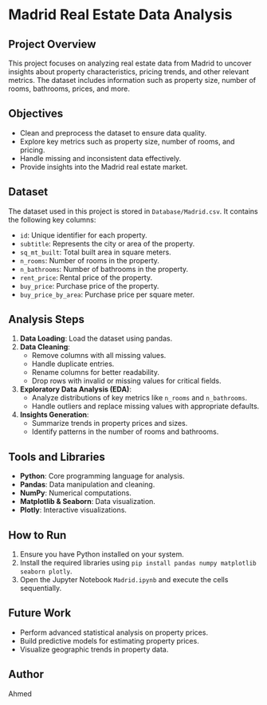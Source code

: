 # Madrid Real Estate Data Analysis

## Project Overview
This project focuses on analyzing real estate data from Madrid to uncover insights about property characteristics, pricing trends, and other relevant metrics. The dataset includes information such as property size, number of rooms, bathrooms, prices, and more.

## Objectives
- Clean and preprocess the dataset to ensure data quality.
- Explore key metrics such as property size, number of rooms, and pricing.
- Handle missing and inconsistent data effectively.
- Provide insights into the Madrid real estate market.

## Dataset
The dataset used in this project is stored in `Database/Madrid.csv`. It contains the following key columns:
- `id`: Unique identifier for each property.
- `subtitle`: Represents the city or area of the property.
- `sq_mt_built`: Total built area in square meters.
- `n_rooms`: Number of rooms in the property.
- `n_bathrooms`: Number of bathrooms in the property.
- `rent_price`: Rental price of the property.
- `buy_price`: Purchase price of the property.
- `buy_price_by_area`: Purchase price per square meter.

## Analysis Steps
1. **Data Loading**: Load the dataset using pandas.
2. **Data Cleaning**:
   - Remove columns with all missing values.
   - Handle duplicate entries.
   - Rename columns for better readability.
   - Drop rows with invalid or missing values for critical fields.
3. **Exploratory Data Analysis (EDA)**:
   - Analyze distributions of key metrics like `n_rooms` and `n_bathrooms`.
   - Handle outliers and replace missing values with appropriate defaults.
4. **Insights Generation**:
   - Summarize trends in property prices and sizes.
   - Identify patterns in the number of rooms and bathrooms.

## Tools and Libraries
- **Python**: Core programming language for analysis.
- **Pandas**: Data manipulation and cleaning.
- **NumPy**: Numerical computations.
- **Matplotlib & Seaborn**: Data visualization.
- **Plotly**: Interactive visualizations.

## How to Run
1. Ensure you have Python installed on your system.
2. Install the required libraries using `pip install pandas numpy matplotlib seaborn plotly`.
3. Open the Jupyter Notebook `Madrid.ipynb` and execute the cells sequentially.

## Future Work
- Perform advanced statistical analysis on property prices.
- Build predictive models for estimating property prices.
- Visualize geographic trends in property data.

## Author
Ahmed